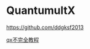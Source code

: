 # QuantumultX

https://github.com/ddgksf2013

[qx不完全教程](https://www.notion.so/kopshawn/Quantumult-X-1d32ddc6e61c4892ad2ec5ea47f00917#bb2dce7c01114955bbdbbd222f2a5fcf)